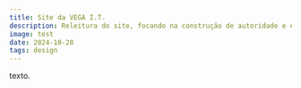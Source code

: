 ```yaml
---
title: Site da VEGA I.T.
description: Releitura do site, focando na construção de autoridade e exposição da relação entre diversos produtos SaaS.
image: test
date: 2024-10-28
tags: design
---
```


texto.